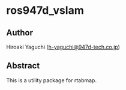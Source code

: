 # ros947d_vslam

## Author

Hiroaki Yaguchi (h-yaguchi@947d-tech.co.jp)

## Abstract

This is a utility package for rtabmap.
